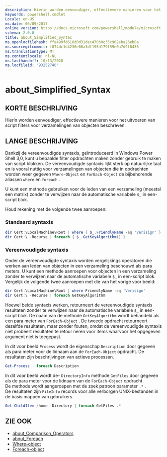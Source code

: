 ```yaml
---
description: Hierin worden eenvoudiger, effectievere manieren voor het uitvoeren van script filters voor verzamelingen van objecten beschreven.
keywords: powershell,cmdlet
Locale: en-US
ms.date: 06/09/2017
online version: https://docs.microsoft.com/powershell/module/microsoft.powershell.core/about/about_simplified_syntax?view=powershell-5.1&WT.mc_id=ps-gethelp
schema: 2.0.0
title: about_Simplified_Syntax
ms.openlocfilehash: ffa499fd618d0d31dec470b0c35c902eba26eb0a
ms.sourcegitcommit: f874dc1d4236e06a3df195d179f59e0a7d9f8436
ms.translationtype: MT
ms.contentlocale: nl-NL
ms.lasthandoff: 10/13/2020
ms.locfileid: "93252740"
---
```

# <a name="about_simplified_syntax"></a>about_Simplified_Syntax

## <a name="short-description"></a>KORTE BESCHRIJVING

Hierin worden eenvoudiger, effectievere manieren voor het uitvoeren van script filters voor verzamelingen van objecten beschreven.

## <a name="long-description"></a>LANGE BESCHRIJVING

Dankzij de vereenvoudigde syntaxis, geïntroduceerd in Windows Power Shell 3,0, kunt u bepaalde filter opdrachten maken zonder gebruik te maken van script blokken. De vereenvoudigde syntaxis lijkt sterk op natuurlijke taal en is vooral nuttig voor verzamelingen van objecten die in opdrachten worden weer gegeven `Where-Object` en `ForEach-Object` de bijbehorende aliassen `where` en `foreach` .

U kunt een methode gebruiken voor de leden van een verzameling (meestal een matrix) zonder te verwijzen naar de automatische variabele `$_` in een-script blok.

Houd rekening met de volgende twee aanroepen:

### <a name="standard-syntax"></a>Standaard syntaxis

```powershell
dir Cert:\LocalMachine\Root | where { $_.FriendlyName -eq 'Verisign' }
dir Cert:\ -Recurse | foreach { $_.GetKeyAlgorithm() }
```

### <a name="simplified-syntax"></a>Vereenvoudigde syntaxis

Onder de vereenvoudigde syntaxis worden vergelijkings operatoren die werken aan leden van objecten in een verzameling beschouwd als para meters. U kunt een methode aanroepen voor objecten in een verzameling zonder te verwijzen naar de automatische variabele `$_` in een-script blok.
Vergelijk de volgende twee aanroepen met die van het vorige voor beeld:

```powershell
dir Cert:\LocalMachine\Root | where FriendlyName -eq 'Verisign'
dir Cert:\ -Recurse | foreach GetKeyAlgorithm
```

Hoewel beide syntaxis werken, retourneert de vereenvoudigde syntaxis resultaten zonder te verwijzen naar de automatische variabele `$_` in een-script blok.
De naam van de methode `GetKeyAlgorithm` wordt behandeld als een para meter van `ForEach-Object` .
De tweede opdracht retourneert dezelfde resultaten, maar zonder fouten, omdat de vereenvoudigde syntaxis niet probeert resultaten te retour neren voor items waarvoor het opgegeven argument niet is toegepast.

In dit voor beeld `Process` wordt de eigenschap `Description` door gegeven als para meter voor de lidnaam aan de `ForEach-Object` opdracht. De resultaten zijn beschrijvingen van actieve processen.

```powershell
Get-Process | foreach Description
```

In dit voor beeld wordt de- `DirectoryInfo` methode `GetFiles` door gegeven als de para meter voor de lidnaam van de `ForEach-Object` opdracht.  
De methode wordt aangeroepen met de zoek patroon parameter `.*` .  
De resultaten zijn `FileInfo` records voor alle verborgen UNIX-bestanden in de basis mappen van gebruikers. 

```powershell
Get-ChildItem /home -Directory | foreach GetFiles .*
```

## <a name="see-also"></a>ZIE OOK

- [about_Comparison_Operators](about_Comparison_Operators.md)
- [about_Foreach](about_Foreach.md)
- [Where-object](xref:Microsoft.PowerShell.Core.Where-Object)
- [Foreach-object](xref:Microsoft.PowerShell.Core.ForEach-Object)
